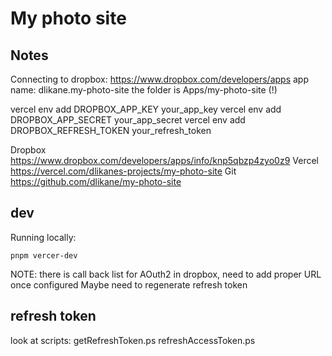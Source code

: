 # My photo site


## Notes

Connecting to dropbox:
https://www.dropbox.com/developers/apps
app name: dlikane.my-photo-site
the folder is Apps/my-photo-site (!)

vercel env add DROPBOX_APP_KEY your_app_key
vercel env add DROPBOX_APP_SECRET your_app_secret
vercel env add DROPBOX_REFRESH_TOKEN your_refresh_token

Dropbox
https://www.dropbox.com/developers/apps/info/knp5qbzp4zyo0z9
Vercel
https://vercel.com/dlikanes-projects/my-photo-site
Git
https://github.com/dlikane/my-photo-site

## dev

Running locally:
```
pnpm vercer-dev
```

NOTE:
    there is call back list for AOuth2 in dropbox, need to add proper URL once configured
    Maybe need to regenerate refresh token

## refresh token
look at scripts:
getRefreshToken.ps
refreshAccessToken.ps